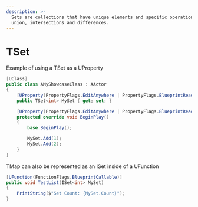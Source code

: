 ```yaml
---
description: >-
  Sets are collections that have unique elements and specific operations such as
  union, intersections and differences.
---
```


# TSet

Example of using a TSet as a UProperty

```csharp
[UClass]
public class AMyShowcaseClass : AActor
{
    [UProperty(PropertyFlags.EditAnywhere | PropertyFlags.BlueprintReadWrite)]
    public TSet<int> MySet { get; set; }

    [UProperty(PropertyFlags.EditAnywhere | PropertyFlags.BlueprintReadWrite)]
    protected override void BeginPlay()
    {
        base.BeginPlay();

        MySet.Add(1);
        MySet.Add(2);
    }    
}
```

TMap can also be represented as an ISet inside of a UFunction

```csharp
[UFunction(FunctionFlags.BlueprintCallable)]
public void TestList(ISet<int> MySet)
{
    PrintString($"Set Count: {MySet.Count}");
}
```
